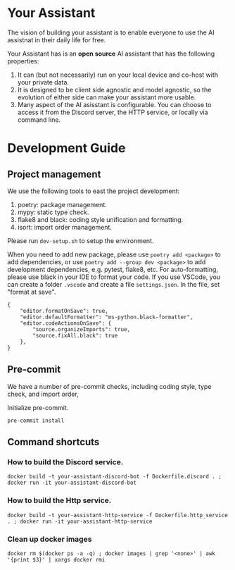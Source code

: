 # Your Assistant
The vision of building your assistant is to enable everyone to use the AI assistnat in their daily life for free.

Your Assistant has is an **open source** AI assistant that has the following properties:
1. It can (but not necessarily) run on your local device and co-host with your private data.
2. It is designed to be client side agnostic and model agnostic, so the evolution of either side can make your assistant more usable.
3. Many aspect of the AI asisstant is configurable. You can choose to access it from the Discord server, the HTTP service, or locally via command line.


# Development Guide

## Project management
We use the following tools to east the project development:
1. poetry: package management.
2. mypy: static type check.
3. flake8 and black: coding style unification and formatting.
4. isort: import order management.

Please run `dev-setup.sh` to setup the environment.

When you need to add new package, please use `poetry add <package>` to add dependencies, or use `poetry add --group dev <package>` to add development dependencies, e.g. pytest, flake8, etc.
For auto-formatting, please use black in your IDE to format your code. If you use VSCode, you can create a folder `.vscode` and create a file `settings.json`. In the file, set "format at save".
```
{
    "editor.formatOnSave": true,
    "editor.defaultFormatter": "ms-python.black-formatter",
    "editor.codeActionsOnSave": {
        "source.organizeImports": true,
        "source.fixAll.black": true
    },
}
```

## Pre-commit
We have a number of pre-commit checks, including coding style, type check, and import order,

Initialize pre-commit.
```
pre-commit install
```

## Command shortcuts

### How to build the Discord service.

```
docker build -t your-assistant-discord-bot -f Dockerfile.discord . ; docker run -it your-assistant-discord-bot
```

### How to build the Http service.
```
docker build -t your-assistant-http-service -f Dockerfile.http_service . ; docker run -it your-assistant-http-service
```

### Clean up docker images
```
docker rm $(docker ps -a -q) ; docker images | grep '<none>' | awk '{print $3}' | xargs docker rmi
```
